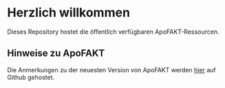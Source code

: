 # Herzlich willkommen
Dieses Repository hostet die öffentlich verfügbaren ApoFAKT-Ressourcen.

## Hinweise zu ApoFAKT
Die Anmerkungen zu der neuesten Version von ApoFAKT werden [hier](https://privatcode.github.io/ApoFakt-resources/release_notes) auf Github gehostet.
